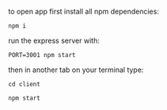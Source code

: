 to open app first install all npm dependencies:

```
npm i
```

run the express server with:

```
PORT=3001 npm start
```

then in another tab on your terminal type:

```
cd client
```

```
npm start
```
